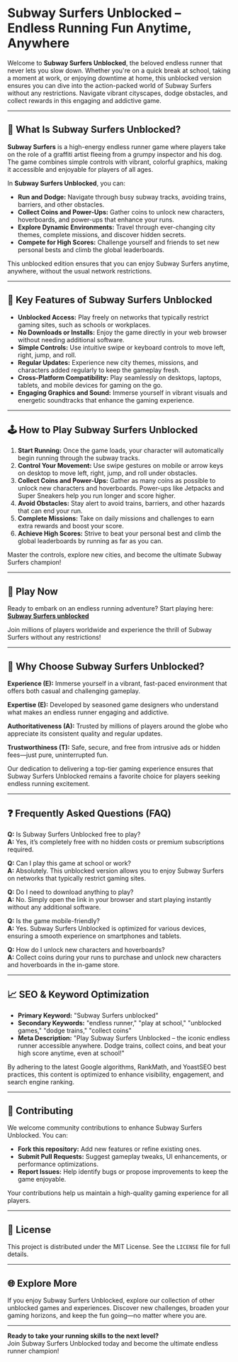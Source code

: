 # Subway Surfers Unblocked – Endless Running Fun Anytime, Anywhere

Welcome to **Subway Surfers Unblocked**, the beloved endless runner that never lets you slow down. Whether you're on a quick break at school, taking a moment at work, or enjoying downtime at home, this unblocked version ensures you can dive into the action-packed world of Subway Surfers without any restrictions. Navigate vibrant cityscapes, dodge obstacles, and collect rewards in this engaging and addictive game.

---

## 🏃 What Is Subway Surfers Unblocked?

**Subway Surfers** is a high-energy endless runner game where players take on the role of a graffiti artist fleeing from a grumpy inspector and his dog. The game combines simple controls with vibrant, colorful graphics, making it accessible and enjoyable for players of all ages.

In **Subway Surfers Unblocked**, you can:

- **Run and Dodge:** Navigate through busy subway tracks, avoiding trains, barriers, and other obstacles.
- **Collect Coins and Power-Ups:** Gather coins to unlock new characters, hoverboards, and power-ups that enhance your runs.
- **Explore Dynamic Environments:** Travel through ever-changing city themes, complete missions, and discover hidden secrets.
- **Compete for High Scores:** Challenge yourself and friends to set new personal bests and climb the global leaderboards.

This unblocked edition ensures that you can enjoy Subway Surfers anytime, anywhere, without the usual network restrictions.

---

## 🌟 Key Features of Subway Surfers Unblocked

- **Unblocked Access:** Play freely on networks that typically restrict gaming sites, such as schools or workplaces.
- **No Downloads or Installs:** Enjoy the game directly in your web browser without needing additional software.
- **Simple Controls:** Use intuitive swipe or keyboard controls to move left, right, jump, and roll.
- **Regular Updates:** Experience new city themes, missions, and characters added regularly to keep the gameplay fresh.
- **Cross-Platform Compatibility:** Play seamlessly on desktops, laptops, tablets, and mobile devices for gaming on the go.
- **Engaging Graphics and Sound:** Immerse yourself in vibrant visuals and energetic soundtracks that enhance the gaming experience.

---

## 🕹️ How to Play Subway Surfers Unblocked

1. **Start Running:** Once the game loads, your character will automatically begin running through the subway tracks.
2. **Control Your Movement:** Use swipe gestures on mobile or arrow keys on desktop to move left, right, jump, and roll under obstacles.
3. **Collect Coins and Power-Ups:** Gather as many coins as possible to unlock new characters and hoverboards. Power-ups like Jetpacks and Super Sneakers help you run longer and score higher.
4. **Avoid Obstacles:** Stay alert to avoid trains, barriers, and other hazards that can end your run.
5. **Complete Missions:** Take on daily missions and challenges to earn extra rewards and boost your score.
6. **Achieve High Scores:** Strive to beat your personal best and climb the global leaderboards by running as far as you can.

Master the controls, explore new cities, and become the ultimate Subway Surfers champion!

---

## 🔗 Play Now

Ready to embark on an endless running adventure? Start playing here: **[Subway Surfers unblocked](https://subwaysurfers.app/)**

Join millions of players worldwide and experience the thrill of Subway Surfers without any restrictions!

---

## 🧭 Why Choose Subway Surfers Unblocked?

**Experience (E):** Immerse yourself in a vibrant, fast-paced environment that offers both casual and challenging gameplay.

**Expertise (E):** Developed by seasoned game designers who understand what makes an endless runner engaging and addictive.

**Authoritativeness (A):** Trusted by millions of players around the globe who appreciate its consistent quality and regular updates.

**Trustworthiness (T):** Safe, secure, and free from intrusive ads or hidden fees—just pure, uninterrupted fun.

Our dedication to delivering a top-tier gaming experience ensures that Subway Surfers Unblocked remains a favorite choice for players seeking endless running excitement.

---

## ❓ Frequently Asked Questions (FAQ)

**Q:** Is Subway Surfers Unblocked free to play?  
**A:** Yes, it’s completely free with no hidden costs or premium subscriptions required.

**Q:** Can I play this game at school or work?  
**A:** Absolutely. This unblocked version allows you to enjoy Subway Surfers on networks that typically restrict gaming sites.

**Q:** Do I need to download anything to play?  
**A:** No. Simply open the link in your browser and start playing instantly without any additional software.

**Q:** Is the game mobile-friendly?  
**A:** Yes. Subway Surfers Unblocked is optimized for various devices, ensuring a smooth experience on smartphones and tablets.

**Q:** How do I unlock new characters and hoverboards?  
**A:** Collect coins during your runs to purchase and unlock new characters and hoverboards in the in-game store.

---

## 📈 SEO & Keyword Optimization

- **Primary Keyword:** "Subway Surfers unblocked"
- **Secondary Keywords:** "endless runner," "play at school," "unblocked games," "dodge trains," "collect coins"
- **Meta Description:** "Play Subway Surfers Unblocked – the iconic endless runner accessible anywhere. Dodge trains, collect coins, and beat your high score anytime, even at school!"

By adhering to the latest Google algorithms, RankMath, and YoastSEO best practices, this content is optimized to enhance visibility, engagement, and search engine ranking.

---

## 🔧 Contributing

We welcome community contributions to enhance Subway Surfers Unblocked. You can:

- **Fork this repository:** Add new features or refine existing ones.
- **Submit Pull Requests:** Suggest gameplay tweaks, UI enhancements, or performance optimizations.
- **Report Issues:** Help identify bugs or propose improvements to keep the game enjoyable.

Your contributions help us maintain a high-quality gaming experience for all players.

---

## 📜 License

This project is distributed under the MIT License. See the `LICENSE` file for full details.

---

## 🌐 Explore More

If you enjoy Subway Surfers Unblocked, explore our collection of other unblocked games and experiences. Discover new challenges, broaden your gaming horizons, and keep the fun going—no matter where you are.

---

**Ready to take your running skills to the next level?**  
Join Subway Surfers Unblocked today and become the ultimate endless runner champion!

